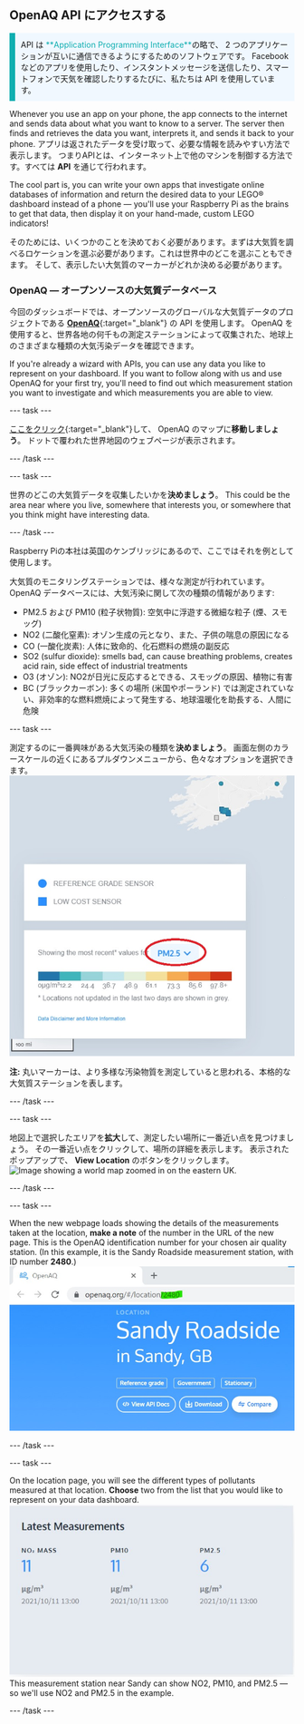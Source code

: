 ## OpenAQ API にアクセスする

<p style="border-left: solid; border-width:10px; border-color: #0faeb0; background-color: aliceblue; padding: 10px;">API は <span style="color: #0faeb0">**Application Programming Interface**</span>の略で、 2 つのアプリケーションが互いに通信できるようにするためのソフトウェアです。 Facebook などのアプリを使用したり、インスタントメッセージを送信したり、スマートフォンで天気を確認したりするたびに、私たちは API を使用しています。</p>

Whenever you use an app on your phone, the app connects to the internet and sends data about what you want to know to a server. The server then finds and retrieves the data you want, interprets it, and sends it back to your phone. アプリは返されたデータを受け取って、必要な情報を読みやすい方法で表示します。 つまりAPIとは、インターネット上で他のマシンを制御する方法です。すべては **API** を通じて行われます。

The cool part is, you can write your own apps that investigate online databases of information and return the desired data to your LEGO® dashboard instead of a phone — you'll use your Raspberry Pi as the brains to get that data, then display it on your hand-made, custom LEGO indicators!

そのためには、いくつかのことを決めておく必要があります。まずは大気質を調べるロケーションを選ぶ必要があります。これは世界中のどこを選ぶこともできます。 そして、表示したい大気質のマーカーがどれか決める必要があります。

### OpenAQ — オープンソースの大気質データベース

今回のダッシュボードでは、オープンソースのグローバルな大気質データのプロジェクトである [**OpenAQ**](https://openaq.org/#/){:target="_blank"} の API を使用します。 OpenAQ を使用すると、世界各地の何千もの測定ステーションによって収集された、地球上のさまざまな種類の大気汚染データを確認できます。

If you're already a wizard with APIs, you can use any data you like to represent on your dashboard. If you want to follow along with us and use OpenAQ for your first try, you'll need to find out which measurement station you want to investigate and which measurements you are able to view.

--- task ---

[ここをクリック](https://openaq.org/#/map){:target="_blank"}して、 OpenAQ のマップに**移動しましょう**。 ドットで覆われた世界地図のウェブページが表示されます。

--- /task ---

--- task ---

世界のどこの大気質データを収集したいかを**決めましょう**。 This could be the area near where you live, somewhere that interests you, or somewhere that you think might have interesting data.

--- /task ---

Raspberry Piの本社は英国のケンブリッジにあるので、ここではそれを例として使用します。

大気質のモニタリングステーションでは、様々な測定が行われています。 OpenAQ データベースには、大気汚染に関して次の種類の情報があります:

 + PM2.5 および PM10 (粒子状物質): 空気中に浮遊する微細な粒子 (煙、スモッグ)
 + NO2 (二酸化窒素): オゾン生成の元となり、また、子供の喘息の原因になる
 + CO (一酸化炭素): 人体に致命的、化石燃料の燃焼の副反応
 + SO2 (sulfur dioxide): smells bad, can cause breathing problems, creates acid rain, side effect of industrial treatments
 + O3 (オゾン): NO2が日光に反応するとできる、スモッグの原因、植物に有害
 + BC (ブラックカーボン): 多くの場所 (米国やポーランド) では測定されていない、非効率的な燃料燃焼によって発生する、地球温暖化を助長する、人間に危険

--- task ---

測定するのに一番興味がある大気汚染の種類を**決めましょう**。 画面左側のカラースケールの近くにあるプルダウンメニューから、色々なオプションを選択できます。 ![Image showing the pulldown menu in the OpenAQ map.](images/mapscale.jpg)

**注:** 丸いマーカーは、より多様な汚染物質を測定していると思われる、本格的な大気質ステーションを表します。

--- /task ---

--- task ---

地図上で選択したエリアを**拡大**して、測定したい場所に一番近い点を見つけましょう。 その一番近い点をクリックして、場所の詳細を表示します。 表示されたポップアップで、 **View Location** のボタンをクリックします。  
![Image showing a world map zoomed in on the eastern UK.](images/mapscroll.gif)

--- /task ---

--- task ---

When the new webpage loads showing the details of the measurements taken at the location, **make a note** of the number in the URL of the new page. This is the OpenAQ identification number for your chosen air quality station. (In this example, it is the Sandy Roadside measurement station, with ID number **2480**.) ![Image showing the OpenAQ URL with a number for the location ID.](images/openaq_id.jpg)

--- /task ---

--- task ---

On the location page, you will see the different types of pollutants measured at that location. **Choose** two from the list that you would like to represent on your data dashboard. ![Image showing a pollutant list from a location on the OpenAQ map.](images/openaq_msmt.jpg) This measurement station near Sandy can show NO2, PM10, and PM2.5 — so we'll use NO2 and PM2.5 in the example.

--- /task ---